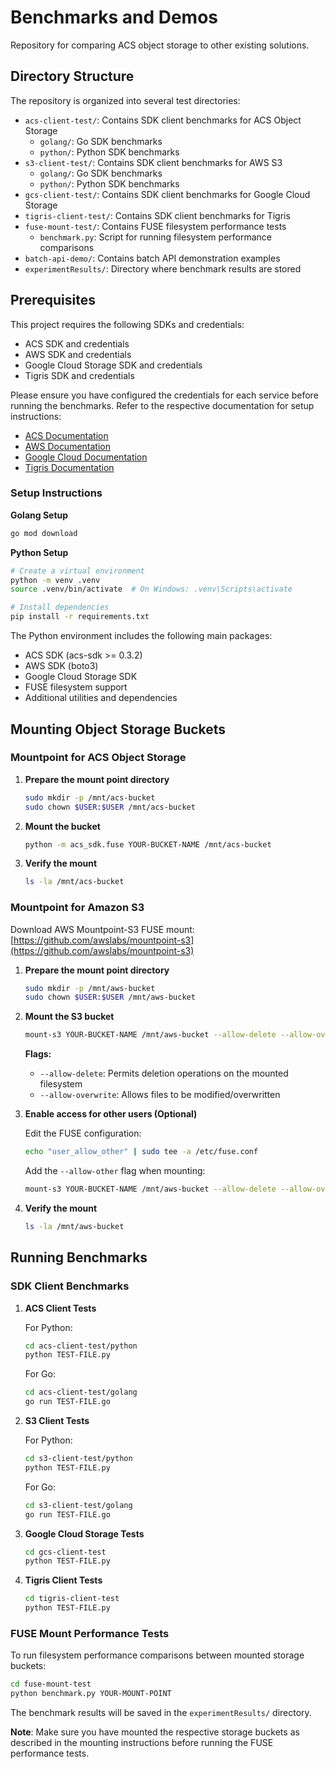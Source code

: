 # Benchmarks and Demos

Repository for comparing ACS object storage to other existing solutions.

## Directory Structure

The repository is organized into several test directories:

- `acs-client-test/`: Contains SDK client benchmarks for ACS Object Storage
  - `golang/`: Go SDK benchmarks
  - `python/`: Python SDK benchmarks
- `s3-client-test/`: Contains SDK client benchmarks for AWS S3
  - `golang/`: Go SDK benchmarks
  - `python/`: Python SDK benchmarks
- `gcs-client-test/`: Contains SDK client benchmarks for Google Cloud Storage
- `tigris-client-test/`: Contains SDK client benchmarks for Tigris
- `fuse-mount-test/`: Contains FUSE filesystem performance tests
  - `benchmark.py`: Script for running filesystem performance comparisons
- `batch-api-demo/`: Contains batch API demonstration examples
- `experimentResults/`: Directory where benchmark results are stored

## Prerequisites

This project requires the following SDKs and credentials:

- ACS SDK and credentials
- AWS SDK and credentials
- Google Cloud Storage SDK and credentials
- Tigris SDK and credentials

Please ensure you have configured the credentials for each service before running the benchmarks. Refer to the respective documentation for setup instructions:

- [ACS Documentation](https://docs.acs.com)
- [AWS Documentation](https://docs.aws.amazon.com/sdk-for-go/v1/developer-guide/setting-up.html)
- [Google Cloud Documentation](https://cloud.google.com/storage/docs/reference/libraries)
- [Tigris Documentation](https://www.tigrisdata.com/docs/)

### Setup Instructions

**Golang Setup**

```bash
go mod download
```

**Python Setup**

```bash
# Create a virtual environment
python -m venv .venv
source .venv/bin/activate  # On Windows: .venv\Scripts\activate

# Install dependencies
pip install -r requirements.txt
```

The Python environment includes the following main packages:
- ACS SDK (acs-sdk >= 0.3.2)
- AWS SDK (boto3)
- Google Cloud Storage SDK
- FUSE filesystem support
- Additional utilities and dependencies

## Mounting Object Storage Buckets

### Mountpoint for ACS Object Storage

1. **Prepare the mount point directory**

   ```bash
   sudo mkdir -p /mnt/acs-bucket
   sudo chown $USER:$USER /mnt/acs-bucket
   ```

2. **Mount the bucket**

   ```bash
   python -m acs_sdk.fuse YOUR-BUCKET-NAME /mnt/acs-bucket
   ```

3. **Verify the mount**

   ```bash
   ls -la /mnt/acs-bucket
   ```

### Mountpoint for Amazon S3

Download AWS Mountpoint-S3 FUSE mount: [https://github.com/awslabs/mountpoint-s3](https://github.com/awslabs/mountpoint-s3)

1. **Prepare the mount point directory**

   ```bash
   sudo mkdir -p /mnt/aws-bucket
   sudo chown $USER:$USER /mnt/aws-bucket
   ```

2. **Mount the S3 bucket**

   ```bash
   mount-s3 YOUR-BUCKET-NAME /mnt/aws-bucket --allow-delete --allow-overwrite
   ```

   **Flags:**
   - `--allow-delete`: Permits deletion operations on the mounted filesystem
   - `--allow-overwrite`: Allows files to be modified/overwritten

3. **Enable access for other users (Optional)**

   Edit the FUSE configuration:

   ```bash
   echo "user_allow_other" | sudo tee -a /etc/fuse.conf
   ```

   Add the `--allow-other` flag when mounting:

   ```bash
   mount-s3 YOUR-BUCKET-NAME /mnt/aws-bucket --allow-delete --allow-overwrite --allow-other
   ```

4. **Verify the mount**

   ```bash
   ls -la /mnt/aws-bucket
   ```

## Running Benchmarks

### SDK Client Benchmarks

1. **ACS Client Tests**

   For Python:
   ```bash
   cd acs-client-test/python
   python TEST-FILE.py
   ```

   For Go:
   ```bash
   cd acs-client-test/golang
   go run TEST-FILE.go
   ```

2. **S3 Client Tests**

   For Python:
   ```bash
   cd s3-client-test/python
   python TEST-FILE.py 
   ```

   For Go:
   ```bash
   cd s3-client-test/golang
   go run TEST-FILE.go
   ```

3. **Google Cloud Storage Tests**

   ```bash
   cd gcs-client-test
   python TEST-FILE.py
   ```

4. **Tigris Client Tests**

   ```bash
   cd tigris-client-test
   python TEST-FILE.py
   ```

### FUSE Mount Performance Tests

To run filesystem performance comparisons between mounted storage buckets:

```bash
cd fuse-mount-test
python benchmark.py YOUR-MOUNT-POINT
```

The benchmark results will be saved in the `experimentResults/` directory.

**Note**: Make sure you have mounted the respective storage buckets as described in the mounting instructions before running the FUSE performance tests.
